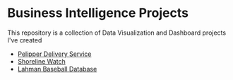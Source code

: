 # Business Intelligence Projects
This repository is a collection of Data Visualization and Dashboard projects I've created
* [Pelipper Delivery Service](https://github.com/CentsOfFate/Pelipper-Delivery-Service)
* [Shoreline Watch](https://github.com/CentsOfFate/Shoreline-Watch/blob/master/README.md)
* [Lahman Baseball Database](https://github.com/CentsOfFate/Lahman-Baseball-Database)
